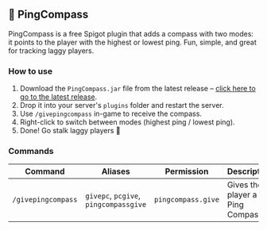 ## 🧭 PingCompass

PingCompass is a free Spigot plugin that adds a compass with two modes: it points to the player with the highest or lowest ping. Fun, simple, and great for tracking laggy players.

### How to use

1. Download the `PingCompass.jar` file from the latest release – [click here to go to the latest release](https://github.com/syncwrld/ping-compass/releases/latest).
2. Drop it into your server's `plugins` folder and restart the server.
3. Use `/givepingcompass` in-game to receive the compass.
4. Right-click to switch between modes (highest ping / lowest ping).
5. Done! Go stalk laggy players 👀

### Commands

| Command            | Aliases                     | Permission         | Description                      |
| ------------------ | --------------------------- | ------------------ | -------------------------------- |
| `/givepingcompass` | `givepc`, `pcgive`, `pingcompassgive` | `pingcompass.give` | Gives the player a Ping Compass. |
